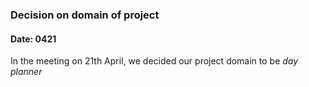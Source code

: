 ### Decision on domain of project
#### Date: 0421

In the meeting on 21th April, we decided our project domain to be *day planner*